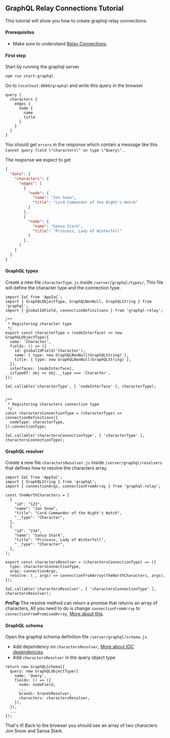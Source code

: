 GraphQL Relay Connections Tutorial
----------------
This tutorial will show you how to create graphql relay connections.

#### Prerequisites
- Make sure to understand [Relay Connections](https://facebook.github.io/relay/docs/graphql-connections.html).

#### First step
Start by running the graphql server
```shell
npm run start:graphql
```

Go to `localhost:8080/graphql` and write this query in the browser
```
query {
  characters {
    edges {
      node {
        name
        title
      }
    }
  }
}
```

You should get `errors` in the response which contain a message like this `Cannot query field \"characters\" on type \"Query\".`.

The response we expect to get
```json
{
  "data": {
    "characters": {
      "edges": [
        {
          "node": {
            "name": "Jon Snow",
            "title": "Lord Commander of the Night's Watch"
          }
        },
        {
          "node": {
            "name": "Sansa Stark",
            "title": "Princess, Lady of Winterfell"
          }
        },
      ]
    }
  }
}
```

#### GraphQL types
Create a new file `characterType.js` inside `/server/graphql/types/`, This file will define the character type and the connection type.
```babel
import IoC from 'AppIoC';
import { GraphQLObjectType, GraphQLNonNull, GraphQLString } from 'graphql';
import { globalIdField, connectionDefinitions } from 'graphql-relay';

/**
 * Registering character type
 */
export const characterType = (nodeInterface) => new GraphQLObjectType({
  name: 'Character',
  fields: () => ({
    id: globalIdField('Character'),
    name: { type: new GraphQLNonNull(GraphQLString) },
    title: { type: new GraphQLNonNull(GraphQLString) },
  }),
  interfaces: [nodeInterface],
  isTypeOf: obj => obj.__type === 'Character',
});

IoC.callable('characterType', [ 'nodeInterface' ], characterType);


/**
 * Registering characters connection type
 */
const charactersConnectionType = (characterType) => connectionDefinitions({
  nodeType: characterType,
}).connectionType;

IoC.callable('charactersConnectionType', [ 'characterType' ], charactersConnectionType);

```

#### GraphQL resolver
Create a new file `charactersResolver.js` inside `/server/graphql/resolvers` that defines how to resolve the characters array.
```babel
import IoC from 'AppIoC';
import { GraphQLString } from 'graphql';
import { connectionArgs, connectionFromArray } from 'graphql-relay';

const theNorthCharacters = [
  {
    "id": "123",
    "name": "Jon Snow",
    "title": "Lord Commander of the Night's Watch",
    "__type": "Character",
  },
  {
    "id": "234",
    "name": "Sansa Stark",
    "title": "Princess, Lady of Winterfell",
    "__type": "Character",
  },
];

export const charactersResolver = (charactersConnectionType) => ({
  type: charactersConnectionType,
  args: connectionArgs,
  resolve: (_, args) => connectionFromArray(theNorthCharacters, args),
});

IoC.callable('charactersResolver', [ 'charactersConnectionType' ], charactersResolver);

```

**ProTip** The resolve method can return a promise that returns an array of characters, All you need to do is change `connectionFromArray` to `connectionFromPromisedArray`, [More about this](https://github.com/graphql/graphql-relay-js). 

#### GraphQL schema
Open the graphql schema definition file `/server/graphql/schema.js`.
- Add dependency on `charactersResolver`, [More about IOC dependencies](../architecture/ioc.md).
- Add `charactersResolver` in the query object type
```babel
return new GraphQLSchema({
  query: new GraphQLObjectType({
    name: 'Query',
    fields: () => ({
      node: nodeField,
      ...
      brands: brandsResolver,
      characters: charactersResolver,
    }),
  }),
  ...
});
```

That's it! Back to the browser you should see an array of two characters Jon Snow and Sansa Stark.

